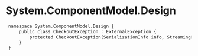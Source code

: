 # System.ComponentModel.Design

``` diff
 namespace System.ComponentModel.Design {
     public class CheckoutException : ExternalException {
         protected CheckoutException(SerializationInfo info, StreamingContext context);
     }
 }
```

